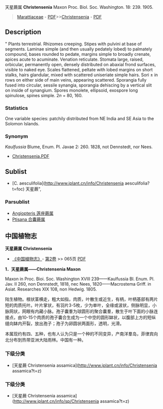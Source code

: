 天星蕨属 **Christensenia** Maxon Proc. Biol. Soc. Washington. 18: 239. 1905.

> [Marattiaceae](http://www.iplant.cn/info/Marattiaceae?t=foc) - [PDF](http://www.iplant.cn/foc/pdf/Marattiaceae.pdf)>>[Christensenia](http://www.iplant.cn/info/Christensenia?t=foc) - [PDF](http://www.iplant.cn/foc/pdf/Christensenia.pdf)

## Description
 "
Plants terrestrial. Rhizomes creeping. Stipes with pulvini at base of segments. Laminae simple (and then usually pedately lobed) to palmately compound, bases rounded to pedate, margins simple to broadly crenate, apices acute to acuminate. Venation reticulate. Stomata large, raised, orbicular, permanently open, densely distributed on abaxial frond surfaces, visible to naked eye. Scales flattened, peltate with lobed margins on short stalks, hairs glandular, mixed with scattered uniseriate simple hairs. Sori ± in rows on either side of main veins, appearing scattered. Sporangia fully fused into circular, sessile synangia, sporangia dehiscing by a vertical slit on inside of synangium. Spores monolete, ellipsoid, exospore long spinulose, spines simple. 2*n* = 80, 160.

### Statistics
One variable species: patchily distributed from NE India and SE Asia to the Solomon Islands.

### Synonym
*Kaulfussia* Blume, Enum. Pl. Javae 2: 260. 1828, not Dennstedt, nor Nees.


* [Christensenia.PDF](http://www.iplant.cn/foc/pdf/Christensenia.pdf)

## Sublist

* [C.  aesculifolia](http://www.iplant.cn/info/Christensenia aesculifolia?t=foc) 天星蕨",

### Parsublist

* [Angiopteris  莲座蕨属](http://www.iplant.cn/info/Angiopteris?t=foc)
* [Ptisana  合囊蕨属](http://www.iplant.cn/info/Ptisana?t=foc)

## 中国植物志



**天星蕨属 Christensenia**

* [《中国植物志》](http://www.iplant.cn/frps)- [第2卷](http://www.iplant.cn/frps/vol/2) >> 065页 [PDF](http://www.iplant.cn/frps/pdf/2/065y.pdf)


**1．天星蕨属——Christensenia Maxon**

Maxon in Proc. Bioi. Soc. Washington XVIII 239——Kaulfussia Bl. Enum. Pl. Jav. II 260, non Dennstedt, 1818, nec Nees, 1820——Macrostema Griff. in Asiat. Researches XIX 108, non Hedwig. 1805.

陆生植物。根状茎横走，粗大如指，肉质，叶散生或近生，有柄，叶柄基部有两片短的肉质托叶。叶片掌状，有羽片3-5枚，少为单叶，全缘或波状，侧脉明显，小脉网状，网眼有内藏小脉。孢子囊羣为球圆形的聚合囊羣，散生于叶下面的小脉连接点，由10-15个肉质的孢子囊合生成为一个中空的圆形缽状，以腹部上方的短纵缝向缽内开裂，放出孢子；孢子为卵圆状两面形，透明，光滑。

本属现约有四、五种，也有人认为只是一个种的不同变异，产南洋羣岛，菲律宾向北分布到热带亚洲大陆雨林。中国有一种。

### 下级分类
* [天星蕨  Christensenia assamica](http://www.iplant.cn/info/Christensenia assamica?t=z)

### 下级分类
* [天星蕨  Christensenia assamica](http://www.iplant.cn/info/sp/Christensenia assamica?t=z)
